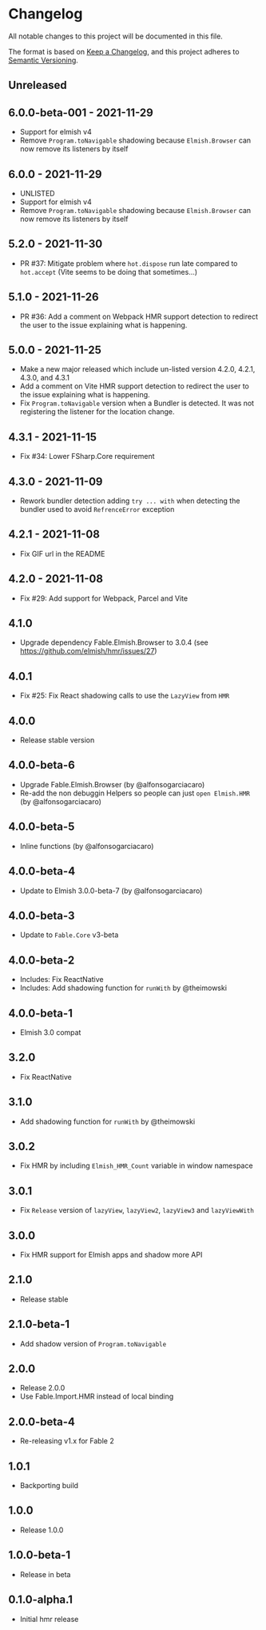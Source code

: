 # Changelog
All notable changes to this project will be documented in this file.

The format is based on [Keep a Changelog](https://keepachangelog.com/en/1.0.0/),
and this project adheres to [Semantic Versioning](https://semver.org/spec/v2.0.0.html).

## Unreleased

## 6.0.0-beta-001 - 2021-11-29

* Support for elmish v4
* Remove `Program.toNavigable` shadowing because `Elmish.Browser` can now remove its listeners by itself

## 6.0.0 - 2021-11-29

* UNLISTED
* Support for elmish v4
* Remove `Program.toNavigable` shadowing because `Elmish.Browser` can now remove its listeners by itself

## 5.2.0 - 2021-11-30

* PR #37: Mitigate problem where `hot.dispose` run late compared to `hot.accept` (Vite seems to be doing that sometimes...)

## 5.1.0 - 2021-11-26

* PR #36: Add a comment on Webpack HMR support detection to redirect the user to the issue explaining what is happening.

## 5.0.0 - 2021-11-25

* Make a new major released which include un-listed version 4.2.0, 4.2.1, 4.3.0, and 4.3.1
* Add a comment on Vite HMR support detection to redirect the user to the issue explaining what is happening.
* Fix `Program.toNavigable` version when a Bundler is detected. It was not registering the listener for the location change.

## 4.3.1 - 2021-11-15

* Fix #34: Lower FSharp.Core requirement

## 4.3.0 - 2021-11-09

* Rework bundler detection adding `try ... with` when detecting the bundler used to avoid `RefrenceError` exception

## 4.2.1 - 2021-11-08

* Fix GIF url in the README

## 4.2.0 - 2021-11-08

* Fix #29: Add support for Webpack, Parcel and Vite

## 4.1.0

* Upgrade dependency Fable.Elmish.Browser to 3.0.4 (see https://github.com/elmish/hmr/issues/27)

## 4.0.1

* Fix #25: Fix React shadowing calls to use the `LazyView` from `HMR`

## 4.0.0

* Release stable version

## 4.0.0-beta-6

* Upgrade Fable.Elmish.Browser (by @alfonsogarciacaro)
* Re-add the non debuggin Helpers so people can just `open Elmish.HMR` (by @alfonsogarciacaro)

## 4.0.0-beta-5

* Inline functions (by @alfonsogarciacaro)

## 4.0.0-beta-4

* Update to Elmish 3.0.0-beta-7 (by @alfonsogarciacaro)

## 4.0.0-beta-3

* Update to `Fable.Core` v3-beta

## 4.0.0-beta-2

* Includes: Fix ReactNative
* Includes: Add shadowing function for `runWith` by @theimowski

## 4.0.0-beta-1

* Elmish 3.0 compat

## 3.2.0

* Fix ReactNative

## 3.1.0

* Add shadowing function for `runWith` by @theimowski

## 3.0.2

* Fix HMR by including `Elmish_HMR_Count` variable in window namespace

## 3.0.1

* Fix `Release` version of `lazyView`, `lazyView2`, `lazyView3` and `lazyViewWith`

## 3.0.0

* Fix HMR support for Elmish apps and shadow more API

## 2.1.0

* Release stable

## 2.1.0-beta-1

* Add shadow version of `Program.toNavigable`

## 2.0.0

* Release 2.0.0
* Use Fable.Import.HMR instead of local binding

## 2.0.0-beta-4

* Re-releasing v1.x for Fable 2

## 1.0.1

* Backporting build

## 1.0.0

* Release 1.0.0

## 1.0.0-beta-1

* Release in beta

## 0.1.0-alpha.1

* Initial hmr release
